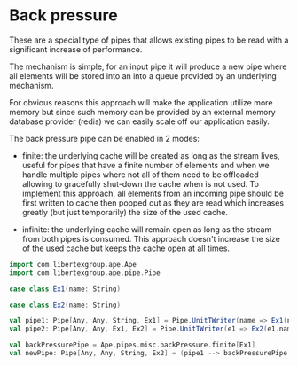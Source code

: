 # Back pressure

These are a special type of pipes that allows existing pipes to be read with a significant increase of performance.

The mechanism is simple, for an input pipe it will produce a new pipe where all elements will be stored into an 
into a queue provided by an underlying mechanism.

For obvious reasons this approach will make the application utilize more memory but since such memory can be 
provided by an external memory database provider (redis) we can easily scale off our application easily.

The back pressure pipe can be enabled in 2 modes:
 - finite: the underlying cache will be created as long as the stream lives, useful for pipes that have a finite 
   number of elements and when we handle multiple pipes where not all of them need to be offloaded allowing to 
   gracefully shut-down the cache when is not used.
   To implement this approach, all elements from an incoming pipe should be first written to cache then popped out as they are read 
   which increases greatly (but just temporarily) the size of the used cache. 
    
 - infinite: the underlying cache will remain open as long as the stream from both pipes is consumed. This 
   approach doesn't increase the size of the used cache but keeps the cache open at all times.

```scala
import com.libertexgroup.ape.Ape
import com.libertexgroup.ape.pipe.Pipe

case class Ex1(name: String)

case class Ex2(name: String)

val pipe1: Pipe[Any, Any, String, Ex1] = Pipe.UnitTWriter(name => Ex1(name))
val pipe2: Pipe[Any, Any, Ex1, Ex2] = Pipe.UnitTWriter(e1 => Ex2(e1.name))

val backPressurePipe = Ape.pipes.misc.backPressure.finite[Ex1]
val newPipe: Pipe[Any, Any, String, Ex2] = (pipe1 --> backPressurePipe --> pipe2)
```